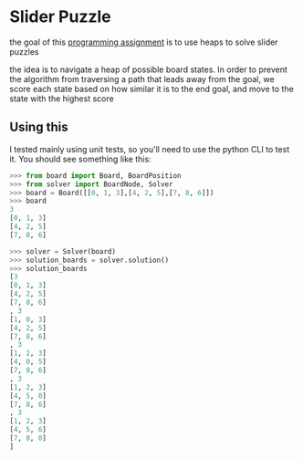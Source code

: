 # Slider Puzzle
the goal of this [programming assignment](https://coursera.cs.princeton.edu/algs4/assignments/8puzzle/specification.php) is to use heaps to solve slider puzzles

the idea is to navigate a heap of possible board states. In order to prevent the algorithm from traversing a path that leads away from the goal, we score each state based on how similar it is to the end goal, and move to the state with the highest score

## Using this
I tested mainly using unit tests, so you'll need to use the python CLI to test it. You should see something like this:

```python
>>> from board import Board, BoardPosition
>>> from solver import BoardNode, Solver
>>> board = Board([[0, 1, 3],[4, 2, 5],[7, 8, 6]])
>>> board
3
[0, 1, 3]
[4, 2, 5]
[7, 8, 6]

>>> solver = Solver(board)
>>> solution_boards = solver.solution()
>>> solution_boards
[3
[0, 1, 3]
[4, 2, 5]
[7, 8, 6]
, 3
[1, 0, 3]
[4, 2, 5]
[7, 8, 6]
, 3
[1, 2, 3]
[4, 0, 5]
[7, 8, 6]
, 3
[1, 2, 3]
[4, 5, 0]
[7, 8, 6]
, 3
[1, 2, 3]
[4, 5, 6]
[7, 8, 0]
]
```

